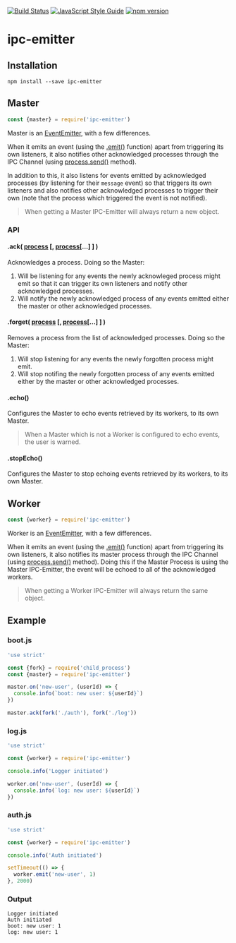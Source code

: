 [![Build Status](https://travis-ci.org/tabone/ipc-emitter.svg?branch=master)](https://travis-ci.org/tabone/ipc-emitter)
[![JavaScript Style Guide](https://img.shields.io/badge/code%20style-standard-brightgreen.svg)](http://standardjs.com/)
[![npm version](https://badge.fury.io/js/ipc-emitter.svg)](https://badge.fury.io/js/ipc-emitter)

# ipc-emitter
## Installation

    npm install --save ipc-emitter

## Master

```javascript
const {master} = require('ipc-emitter')
```

Master is an [EventEmitter](https://nodejs.org/api/events.html), with a few differences.

When it emits an event (using the [.emit()](https://nodejs.org/api/events.html#events_emitter_emit_eventname_arg1_arg2) function) apart from triggering its own listeners, it also notifies other acknowledged processes through the IPC Channel (using [process.send()](https://nodejs.org/api/process.html#process_process_send_message_sendhandle_options_callback) method).

In addition to this, it also listens for events emitted by acknowledged processes (by listening for their `message` event) so that triggers its own listeners and also notifies other acknowledged processes to trigger their own (note that the process which triggered the event is not notified).

> When getting a Master IPC-Emitter will always return a new object.

### API
#### .ack( [process](https://nodejs.org/api/process.html) [, [process](https://nodejs.org/api/process.html)[...] ] )
Acknowledges a process. Doing so the Master:

1. Will be listening for any events the newly acknowleged process might emit so that it can trigger its own listeners and notify other acknowledged processes.
2. Will notify the newly acknowledged process of any events emitted either the master or other acknowledged processes.

#### .forget( [process](https://nodejs.org/api/process.html) [, [process](https://nodejs.org/api/process.html)[...] ] )
Removes a process from the list of acknowledged processes. Doing so the Master:

1. Will stop listening for any events the newly forgotten process might emit.
2. Will stop notifing the newly forgotten process of any events emitted either by the master or other acknowledged processes.

#### .echo()
Configures the Master to echo events retrieved by its workers, to its own Master. 

> When a Master which is not a Worker is configured to echo events, the user is warned.

#### .stopEcho()
Configures the Master to stop echoing events retrieved by its workers, to its own Master. 

## Worker

```javascript
const {worker} = require('ipc-emitter')
```

Worker is an [EventEmitter](https://nodejs.org/api/events.html), with a few differences.

When it emits an event (using the [.emit()](https://nodejs.org/api/events.html#events_emitter_emit_eventname_arg1_arg2) function) apart from triggering its own listeners, it also notifies its master process through the IPC Channel (using [process.send()](https://nodejs.org/api/process.html#process_process_send_message_sendhandle_options_callback) method). Doing this if the Master Process is using the Master IPC-Emitter, the event will be echoed to all of the acknowledged workers.

> When getting a Worker IPC-Emitter will always return the same object.

## Example
### boot.js

``` javascript
'use strict'

const {fork} = require('child_process')
const {master} = require('ipc-emitter')

master.on('new-user', (userId) => {
  console.info(`boot: new user: ${userId}`)
})

master.ack(fork('./auth'), fork('./log'))
```

### log.js

```javascript
'use strict'

const {worker} = require('ipc-emitter')

console.info('Logger initiated')

worker.on('new-user', (userId) => {
  console.info(`log: new user: ${userId}`)
})
```

### auth.js

```javascript
'use strict'

const {worker} = require('ipc-emitter')

console.info('Auth initiated')

setTimeout(() => {
  worker.emit('new-user', 1)
}, 2000)
```

### Output
```
Logger initiated
Auth initiated
boot: new user: 1
log: new user: 1
```
